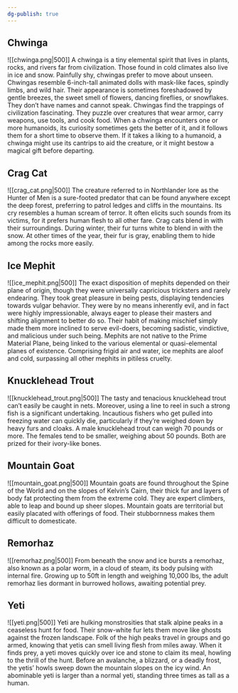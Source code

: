 ```yaml
---
dg-publish: true
---
```

## Chwinga
![[chwinga.png|500]]
A chwinga is a tiny elemental spirit that lives in plants, rocks, and rivers far from civilization. Those found in cold climates also live in ice and snow. Painfully shy, chwingas prefer to move about unseen. Chwingas resemble 6-inch-tall animated dolls with mask-like faces, spindly limbs, and wild hair. Their appearance is sometimes foreshadowed by gentle breezes, the sweet smell of flowers, dancing fireflies, or snowflakes. They don’t have names and cannot speak. Chwingas find the trappings of civilization fascinating. They puzzle over creatures that wear armor, carry weapons, use tools, and cook food. When a chwinga encounters one or more humanoids, its curiosity sometimes gets the better of it, and it follows them for a short time to observe them. If it takes a liking to a humanoid, a chwinga might use its cantrips to aid the creature, or it might bestow a magical gift before departing. 

## Crag Cat
![[crag_cat.png|500]]
The creature referred to in Northlander lore as the Hunter of Men is a sure-footed predator that can be found anywhere except the deep forest, preferring to patrol ledges and cliffs in the mountains. Its cry resembles a human scream of terror. It often elicits such sounds from its victims, for it prefers human flesh to all other fare. Crag cats blend in with their surroundings. During winter, their fur turns white to blend in with the snow. At other times of the year, their fur is gray, enabling them to hide among the rocks more easily.

## Ice Mephit
![[ice_mephit.png|500]]
The exact disposition of mephits depended on their plane of origin, though they were universally capricious tricksters and rarely endearing. They took great pleasure in being pests, displaying tendencies towards vulgar behavior. They were by no means inherently evil, and in fact were highly impressionable, always eager to please their masters and shifting alignment to better do so. Their habit of making mischief simply made them more inclined to serve evil-doers, becoming sadistic, vindictive, and malicious under such being. Mephits are not native to the Prime Material Plane, being linked to the various elemental or quasi-elemental planes of existence. Comprising frigid air and water, ice mephits are aloof and cold, surpassing all other mephits in pitiless cruelty. 

## Knucklehead Trout
![[knucklehead_trout.png|500]]
The tasty and tenacious knucklehead trout can’t easily be caught in nets. Moreover, using a line to reel in such a strong fish is a significant undertaking. Incautious fishers who get pulled into freezing water can quickly die, particularly if they’re weighed down by heavy furs and cloaks. A male knucklehead trout can weigh 70 pounds or more. The females tend to be smaller, weighing about 50 pounds. Both are prized for their ivory-like bones.

## Mountain Goat
![[mountain_goat.png|500]]
Mountain goats are found throughout the Spine of the World and on the slopes of Kelvin’s Cairn, their thick fur and layers of body fat protecting them from the extreme cold. They are expert climbers, able to leap and bound up sheer slopes. Mountain goats are territorial but easily placated with offerings of food. Their stubbornness makes them difficult to domesticate.

## Remorhaz
![[remorhaz.png|500]]
From beneath the snow and ice bursts a remorhaz, also known as a polar worm, in a cloud of steam, its body pulsing with internal fire. Growing up to 50ft in length and weighing 10,000 lbs, the adult remorhaz lies dormant in burrowed hollows, awaiting potential prey.

## Yeti
![[yeti.png|500]]
Yeti are hulking monstrosities that stalk alpine peaks in a ceaseless hunt for food. Their snow-white fur lets them move like ghosts against the frozen landscape. Folk of the high peaks travel in groups and go armed, knowing that yetis can smell living flesh from miles away. When it finds prey, a yeti moves quickly over ice and stone to claim its meal, howling to the thrill of the hunt. Before an avalanche, a blizzard, or a deadly frost, the yetis’ howls sweep down the mountain slopes on the icy wind. An abominable yeti is larger than a normal yeti, standing three times as tall as a human.
